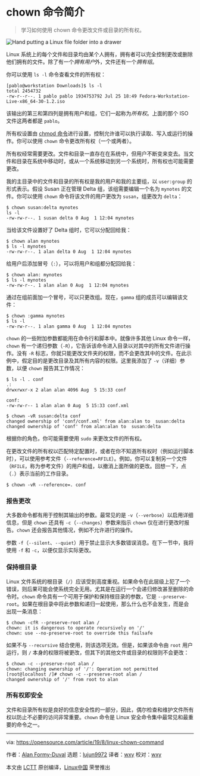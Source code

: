 [#]: collector: (lujun9972)
[#]: translator: (wxy)
[#]: reviewer: (wxy)
[#]: publisher: ( )
[#]: url: ( )
[#]: subject: (Introduction to the Linux chown command)
[#]: via: (https://opensource.com/article/19/8/linux-chown-command)
[#]: author: (Alan Formy-Duval https://opensource.com/users/alanfdosshttps://opensource.com/users/sethhttps://opensource.com/users/alanfdosshttps://opensource.com/users/sethhttps://opensource.com/users/greg-phttps://opensource.com/users/alanfdoss)

chown 命令简介
======

> 学习如何使用 chown 命令更改文件或目录的所有权。

![Hand putting a Linux file folder into a drawer][1]

Linux 系统上的每个文件和目录均由某个人拥有，拥有者可以完全控制更改或删除他们拥有的文件。除了有一个*拥有用户*外，文件还有一个*拥有组*。

你可以使用 `ls -l` 命令查看文件的所有权：

```
[pablo@workstation Downloads]$ ls -l
total 2454732
-rw-r--r--. 1 pablo pablo 1934753792 Jul 25 18:49 Fedora-Workstation-Live-x86_64-30-1.2.iso
```

该输出的第三和第四列是拥有用户和组，它们一起称为*所有权*。上面的那个 ISO 文件这两者都是 `pablo`。

所有权设置由 [chmod 命令][2]进行设置，控制允许谁可以执行读取、写入或运行的操作。你可以使用 `chown` 命令更改所有权（一个或两者）。

所有权经常需要更改。文件和目录一直存在在系统中，但用户不断变来变去。当文件和目录在系统中移动时，或从一个系统移动到另一个系统时，所有权也可能需要更改。

我的主目录中的文件和目录的所有权是我的用户和我的主要组，以 `user:group` 的形式表示。假设 Susan 正在管理 Delta 组，该组需要编辑一个名为 `mynotes` 的文件。你可以使用 `chown` 命令将该文件的用户更改为 `susan`，组更改为 `delta`：

```
$ chown susan:delta mynotes
ls -l
-rw-rw-r--. 1 susan delta 0 Aug  1 12:04 mynotes
```

当给该文件设置好了 Delta 组时，它可以分配回给我：

```
$ chown alan mynotes
$ ls -l mynotes
-rw-rw-r--. 1 alan delta 0 Aug  1 12:04 mynotes
```

给用户后添加冒号（`:`），可以将用户和组都分配回给我：

```
$ chown alan: mynotes
$ ls -l mynotes
-rw-rw-r--. 1 alan alan 0 Aug  1 12:04 mynotes
```

通过在组前面加一个冒号，可以只更改组。现在，`gamma` 组的成员可以编辑该文件：

```
$ chown :gamma mynotes
$ ls -l
-rw-rw-r--. 1 alan gamma 0 Aug  1 12:04 mynotes
```

`chown` 的一些附加参数都能用在命令行和脚本中。就像许多其他 Linux 命令一样，`chown` 有一个递归参数（`-R`），它告诉该命令进入目录以对其中的所有文件进行操作。没有 `-R` 标志，你就只能更改文件夹的权限，而不会更改其中的文件。在此示例中，假定目的是更改目录及其所有内容的权限。这里我添加了 `-v`（详细）参数，以便 `chown` 报告其工作情况：

```
$ ls -l . conf
.:
drwxrwxr-x 2 alan alan 4096 Aug  5 15:33 conf

conf:
-rw-rw-r-- 1 alan alan 0 Aug  5 15:33 conf.xml

$ chown -vR susan:delta conf
changed ownership of 'conf/conf.xml' from alan:alan to  susan:delta
changed ownership of 'conf' from alan:alan to  susan:delta
```

根据你的角色，你可能需要使用 `sudo` 来更改文件的所有权。

在更改文件的所有权以匹配特定配置时，或者在你不知道所有权时（例如运行脚本时），可以使用参考文件（`--reference=RFILE`）。例如，你可以复制另一个文件（`RFILE`，称为参考文件）的用户和组，以撤消上面所做的更改。回想一下，点（`.`）表示当前的工作目录。

```
$ chown -vR --reference=. conf
```

### 报告更改

大多数命令都有用于控制其输出的参数。最常见的是 `-v`（`--verbose`）以启用详细信息，但是 `chown` 还具有 `-c`（`--changes`）参数来指示 `chown` 仅在进行更改时报告。`chown` 还会报告其他情况，例如不允许进行的操作。

参数 `-f`（`--silent`、`--quiet`）用于禁止显示大多数错误消息。在下一节中，我将使用 `-f` 和 `-c`，以便仅显示实际更改。

### 保持根目录

Linux 文件系统的根目录（`/`）应该受到高度重视。如果命令在此层级上犯了一个错误，则后果可能会使系统完全无用。尤其是在运行一个会递归修改甚至删除的命令时。`chown` 命令具有一个可用于保护和保持根目录的参数，它是 `--preserve-root`。如果在根目录中将此参数和递归一起使用，那么什么也不会发生，而是会出现一条消息：

```
$ chown -cfR --preserve-root alan /
chown: it is dangerous to operate recursively on '/'
chown: use --no-preserve-root to override this failsafe
```

如果不与 `--recursive` 结合使用，则该选项无效。但是，如果该命令由 `root` 用户运行，则 `/` 本身的权限将被更改，但其下的其他文件或目录的权限则不会更改：

```
$ chown -c --preserve-root alan /
chown: changing ownership of '/': Operation not permitted
[root@localhost /]# chown -c --preserve-root alan /
changed ownership of '/' from root to alan
```

### 所有权即安全

文件和目录所有权是良好的信息安全性的一部分，因此，偶尔检查和维护文件所有权以防止不必要的访问非常重要。`chown` 命令是 Linux 安全命令集中最常见和最重要的命令之一。

--------------------------------------------------------------------------------

via: https://opensource.com/article/19/8/linux-chown-command

作者：[Alan Formy-Duval][a]
选题：[lujun9972][b]
译者：[wxy](https://github.com/wxy)
校对：[wxy](https://github.com/wxy)

本文由 [LCTT](https://github.com/LCTT/TranslateProject) 原创编译，[Linux中国](https://linux.cn/) 荣誉推出

[a]: https://opensource.com/users/alanfdosshttps://opensource.com/users/sethhttps://opensource.com/users/alanfdosshttps://opensource.com/users/sethhttps://opensource.com/users/greg-phttps://opensource.com/users/alanfdoss
[b]: https://github.com/lujun9972
[1]: https://opensource.com/sites/default/files/styles/image-full-size/public/lead-images/yearbook-haff-rx-linux-file-lead_0.png?itok=-i0NNfDC (Hand putting a Linux file folder into a drawer)
[2]: https://opensource.com/article/19/8/introduction-linux-chmod-command
